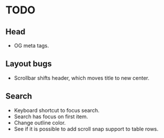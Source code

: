 # TODO

## Head

- OG meta tags.

## Layout bugs

- Scrollbar shifts header, which moves title to new center.

## Search

- Keyboard shortcut to focus search.
- Search has focus on first item.
- Change outline color.
- See if it is possible to add scroll snap support to table rows.
